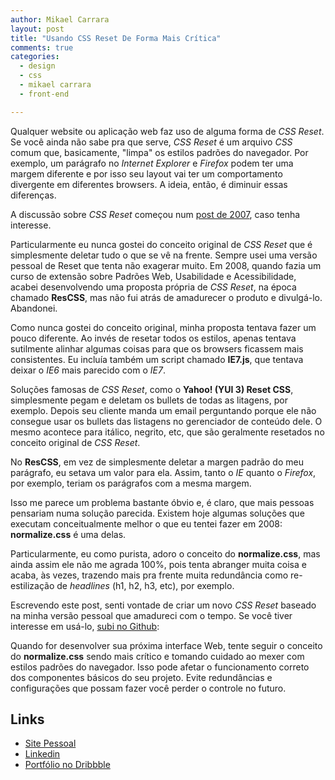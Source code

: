```yaml
---
author: Mikael Carrara
layout: post
title: "Usando CSS Reset De Forma Mais Crítica"
comments: true
categories:
  - design
  - css
  - mikael carrara
  - front-end

---
```


Qualquer website ou aplicação web faz uso de alguma forma de *CSS Reset*. Se você ainda não sabe pra que serve, *CSS Reset* é um arquivo *CSS* comum que, basicamente, "limpa" os estilos padrões do navegador. Por exemplo, um parágrafo no *Internet Explorer* e *Firefox* podem ter uma margem diferente e por isso seu layout vai ter um comportamento divergente em diferentes browsers. A ideia, então, é diminuir essas diferenças.

<!--more-->

A discussão sobre *CSS Reset* começou num <a href="http://meyerweb.com/eric/thoughts/2007/04/18/reset-reasoning/">post de 2007</a>, caso tenha interesse.

Particularmente eu nunca gostei do conceito original de *CSS Reset* que é simplesmente deletar tudo o que se vê na frente. Sempre usei uma versão pessoal de Reset que tenta não exagerar muito. Em 2008, quando fazia um curso de extensão sobre Padrões Web, Usabilidade e Acessibilidade, acabei desenvolvendo uma proposta própria de *CSS Reset*, na época chamado **ResCSS**, mas não fui atrás de amadurecer o produto e divulgá-lo. Abandonei.

Como nunca gostei do conceito original, minha proposta tentava fazer um pouco diferente. Ao invés de resetar todos os estilos, apenas tentava sutilmente alinhar algumas coisas para que os browsers ficassem mais consistentes. Eu incluía também um script chamado **IE7.js**, que tentava deixar o *IE6* mais parecido com o *IE7*.

Soluções famosas de *CSS Reset*, como o **Yahoo! (YUI 3) Reset CSS**, simplesmente pegam e deletam os bullets de todas as litagens, por exemplo. Depois seu cliente manda um email perguntando porque ele não consegue usar os bullets das listagens no gerenciador de conteúdo dele. O mesmo acontece para itálico, negrito, etc, que são geralmente resetados no conceito original de *CSS Reset*.

No **ResCSS**, em vez de simplesmente deletar a margen padrão do meu parágrafo, eu setava um valor para ela. Assim, tanto o *IE* quanto o *Firefox*, por exemplo, teriam os parágrafos com a mesma margem.

Isso me parece um problema bastante óbvio e, é claro, que mais pessoas pensariam numa solução parecida. Existem hoje algumas soluções que executam conceitualmente melhor o que eu tentei fazer em 2008: **normalize.css** é uma delas.

Particularmente, eu como purista, adoro o conceito do **normalize.css**, mas ainda assim ele não me agrada 100%, pois tenta abranger muita coisa e acaba, às vezes, trazendo mais pra frente muita redundância como re-estilização de *headlines* (h1, h2, h3, etc), por exemplo.

Escrevendo este post, senti vontade de criar um novo *CSS Reset* baseado na minha versão pessoal que amadureci com o tempo. Se você tiver interesse em usá-lo, <a href="https://github.com/mikaelcarrara/css-healing">subi no Github</a>:

Quando for desenvolver sua próxima interface Web, tente seguir o conceito do **normalize.css** sendo mais crítico e tomando cuidado ao mexer com estilos padrões do navegador. Isso pode afetar o funcionamento correto dos componentes básicos do seu projeto. Evite redundâncias e configurações que possam fazer você perder o controle no futuro.

## Links

- [Site Pessoal](http://www.mikaelcarrara.com)
- [Linkedin](br.linkedin.com/in/mikaelcarrara/)
- [Portfólio no Dribbble](http://dribbble.com/mikaelcarrara)
